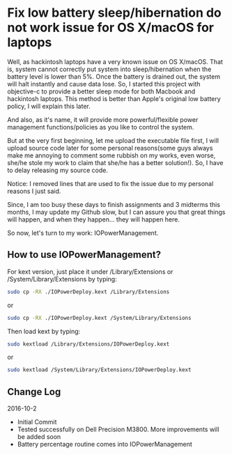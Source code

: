 Fix low battery sleep/hibernation do not work issue for OS X/macOS for laptops
============

Well, as hackintosh laptops have a very known issue on OS X/macOS. That is, system cannot correctly
put system into sleep/hibernation when the battery level is lower than 5%. Once the battery is drained 
out, the system will halt instantly and cause data lose. So, I started this project with objective-c 
to provide a better sleep mode for both Macbook and hackintosh laptops. This method is better than Apple's original low
battery policy, I will explain this later. 

And also, as it's name, it will provide more powerful/flexible power management functions/policies as you like to control
the system.

But at the very first beginning, let me upload the executable file first, I will upload source code later
for some personal reasons(some guys always make me annoying to comment some rubbish on my works, even worse, she/he stole my work to claim that she/he has a better solution!). So, I have to delay releasing my source 
    code.

Notice: I removed lines that are used to fix the issue due to my personal reasons I just said.

Since, I am too busy these days to finish assignments and 3 midterms this months, I may update my Github slow,
but I can assure you that great things will happen, and when they happen… they will happen here.

So now, let's turn to my work: IOPowerManagement.

How to use IOPowerManagement?
----------------

For kext version, just place it under /Library/Extensions or /System/Library/Extensions by typing:
```sh
sudo cp -RX ./IOPowerDeploy.kext /Library/Extensions
```
or 
```sh
sudo cp -RX ./IOPowerDeploy.kext /System/Library/Extensions
```
Then load kext by typing:
```sh
sudo kextload /Library/Extensions/IOPowerDeploy.kext
```
or
```sh
sudo kextload /System/Library/Extensions/IOPowerDeploy.kext
```

Change Log
----------------
2016-10-2

- Initial Commit
- Tested successfully on Dell Precision M3800. More improvements will be added soon
- Battery percentage routine comes into IOPowerManagement
